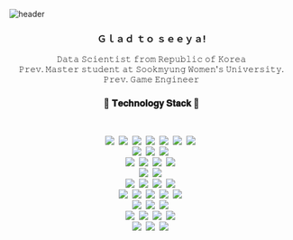 ![header](https://capsule-render.vercel.app/api?type=waving&color=ff7f50&height=200&section=header&text=Hanseul%20Kim&fontSize=40&fontColor=ffffff&animation=fadeIn&fontAlignY=30&desc=Department%20of%20Software%20Convergence&descAlignY=45&descAlign=44)

<h3 align="center"> Ｇｌａｄ ｔｏ ｓｅｅｙａ! </h3>

<p align="center">
  𝙳𝚊𝚝𝚊 𝚂𝚌𝚒𝚎𝚗𝚝𝚒𝚜𝚝 𝚏𝚛𝚘𝚖 𝚁𝚎𝚙𝚞𝚋𝚕𝚒𝚌 𝚘𝚏 𝙺𝚘𝚛𝚎𝚊 <br>
  𝙿𝚛𝚎𝚟. 𝙼𝚊𝚜𝚝𝚎𝚛 𝚜𝚝𝚞𝚍𝚎𝚗𝚝 𝚊𝚝 𝚂𝚘𝚘𝚔𝚖𝚢𝚞𝚗𝚐 𝚆𝚘𝚖𝚎𝚗'𝚜 𝚄𝚗𝚒𝚟𝚎𝚛𝚜𝚒𝚝𝚢.<br>
  𝙿𝚛𝚎𝚟. 𝙶𝚊𝚖𝚎 𝙴𝚗𝚐𝚒𝚗𝚎𝚎𝚛<br>
</p>
<h3 align="center"> 🍒 𝐓𝐞𝐜𝐡𝐧𝐨𝐥𝐨𝐠𝐲 𝐒𝐭𝐚𝐜𝐤 🍒 </h3>
<br>
<p align="center">
  <img src="https://img.shields.io/badge/Python-ffffff?style=flat-square&logo=Python&logoColor=3766AB"/>&nbsp
  <img src="https://img.shields.io/badge/C++-ffffff?style=flat-square&logo=C%2B%2B&logoColor=00599C"/>&nbsp
  <img src="https://img.shields.io/badge/C-ffffff?style=flat-square&logo=C%2B%2B&logoColor=A8B9CC"/>&nbsp
  <img src="https://img.shields.io/badge/CSharp-ffffff?style=flat-square&logo=Csharp&logoColor=A8B9CC"/>&nbsp
  <img src="https://img.shields.io/badge/Java-ffffff?style=flat-square&logo=JAVA&logoColor=FF7800"/>&nbsp
  <img src="https://img.shields.io/badge/Scala-ffffff?style=flat-square&logo=scala&logoColor=DC322F"/>&nbsp
  <img src="https://img.shields.io/badge/R-ffffff?style=flat-square&logo=R&logoColor=276DC3"/>&nbsp
  <br>
  <img src="https://img.shields.io/badge/JavaScript-ffffff?style=flat-square&logo=JavaScript&logoColor=F7DF1E"/>&nbsp
  <img src="https://img.shields.io/badge/HTML-ffffff?style=flat-square&logo=html5&logoColor=E34F26"/>&nbsp
  <img src="https://img.shields.io/badge/CSS-ffffff?style=flat-square&logo=css3&logoColor=1572B6"/>&nbsp
  <br>
  <img src="https://img.shields.io/badge/PyTorch-ffffff?style=flat-square&logo=pytorch&logoColor=EE4C2C"/>&nbsp
  <img src="https://img.shields.io/badge/tensorflow-ffffff?style=flat-square&logo=tensorflow&logoColor=FF6F00"/>&nbsp
  <img src="https://img.shields.io/badge/scikitlearn-ffffff?style=flat-square&logo=scikitlearn&logoColor=F7931E"/>&nbsp
  <img src="https://img.shields.io/badge/MATLAB-ffffff?style=flat-square&logo=Databricks&logoColor=FF3621"/>&nbsp
  <br>
  <img src="https://img.shields.io/badge/Spark-ffffff?style=flat-square&logo=apachespark&logoColor=E25A1C"/>&nbsp
  <img src="https://img.shields.io/badge/Hadoop-ffffff?style=flat-square&logo=apacheHadoop&logoColor=66CCFF"/>&nbsp
  <br>
  <img src="https://img.shields.io/badge/MySQL-ffffff?style=flat-square&logo=mysql&logoColor=4479A1"/>&nbsp
  <img src="https://img.shields.io/badge/MariaDB-ffffff?style=flat-square&logo=mariaDB&logoColor=003545"/>&nbsp
  <img src="https://img.shields.io/badge/MongoDB-ffffff?style=flat-square&logo=mongoDB&logoColor=47A248"/>&nbsp
  <img src="https://img.shields.io/badge/Neo4j-ffffff?style=flat-square&logo=neo4j&logoColor=008CC1"/>&nbsp
  <br>
  <img src="https://img.shields.io/badge/AWS-ffffff?style=flat-square&logo=amazonaws&logoColor=FF9900"/>&nbsp
  <img src="https://img.shields.io/badge/AmazonS3-ffffff?style=flat-square&logo=amazons3&logoColor=FF9900"/>&nbsp
  <img src="https://img.shields.io/badge/AWSLambda-ffffff?style=flat-square&logo=awslambda&logoColor=FF9900"/>&nbsp
  <img src="https://img.shields.io/badge/Kubernetes-ffffff?style=flat-square&logo=kubernetes&logoColor=326CE5"/>&nbsp
  <img src="https://img.shields.io/badge/Docker-ffffff?style=flat-square&logo=Docker&logoColor=2496ED"/>&nbsp
  <br>
  <img src="https://img.shields.io/badge/VSCode-ffffff?style=flat-square&logo=visualstudiocode&logoColor=007ACC"/>&nbsp
  <img src="https://img.shields.io/badge/Anaconda-ffffff?style=flat-square&logo=anaconda&logoColor=44A833"/>&nbsp
  <img src="https://img.shields.io/badge/Eclipse-ffffff?style=flat-square&logo=eclipseIDE&logoColor=2C2255"/>&nbsp
  <br>
  <img src="https://img.shields.io/badge/Unreal-ffffff?style=flat-square&logo=unrealengine&logoColor=0E1128"/>&nbsp
  <img src="https://img.shields.io/badge/Unity-ffffff?style=flat-square&logo=unity&logoColor=0E1128"/>&nbsp
  <img src="https://img.shields.io/badge/cocos-ffffff?style=flat-square&logo=cocos&logoColor=55C2E1"/>&nbsp
  <img src="https://img.shields.io/badge/AndroidStudio-ffffff?style=flat-square&logo=AndroidStudio&logoColor=3DDC84"/>&nbsp
  <br>
  <img src="https://img.shields.io/badge/Ubuntu-ffffff?style=flat-square&logo=Ubuntu&logoColor=E95420"/>&nbsp
  <img src="https://img.shields.io/badge/windows-ffffff?style=flat-square&logo=windows&logoColor=0078D6"/>&nbsp
  <img src="https://img.shields.io/badge/MacOS-ffffff?style=flat-square&logo=macos&logoColor=000000"/>&nbsp
  <br><br><br><br>
</p>
